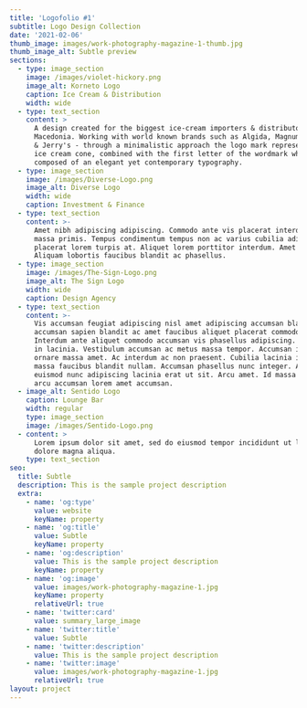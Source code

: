```yaml
---
title: 'Logofolio #1'
subtitle: Logo Design Collection
date: '2021-02-06'
thumb_image: images/work-photography-magazine-1-thumb.jpg
thumb_image_alt: Subtle preview
sections:
  - type: image_section
    image: /images/violet-hickory.png
    image_alt: Korneto Logo
    caption: Ice Cream & Distribution
    width: wide
  - type: text_section
    content: >
      A design created for the biggest ice-cream importers & distributors in
      Macedonia. Working with world known brands such as Algida, Magnum, and Ben
      & Jerry's - through a minimalistic approach the logo mark represents an
      ice cream cone, combined with the first letter of the wordmark which is
      composed of an elegant yet contemporary typography.
  - type: image_section
    image: /images/Diverse-Logo.png
    image_alt: Diverse Logo
    width: wide
    caption: Investment & Finance
  - type: text_section
    content: >-
      Amet nibh adipiscing adipiscing. Commodo ante vis placerat interdum massa
      massa primis. Tempus condimentum tempus non ac varius cubilia adipiscing
      placerat lorem turpis at. Aliquet lorem porttitor interdum. Amet lacus.
      Aliquam lobortis faucibus blandit ac phasellus.
  - type: image_section
    image: /images/The-Sign-Logo.png
    image_alt: The Sign Logo
    width: wide
    caption: Design Agency
  - type: text_section
    content: >-
      Vis accumsan feugiat adipiscing nisl amet adipiscing accumsan blandit
      accumsan sapien blandit ac amet faucibus aliquet placerat commodo.
      Interdum ante aliquet commodo accumsan vis phasellus adipiscing. Ornare a
      in lacinia. Vestibulum accumsan ac metus massa tempor. Accumsan in lacinia
      ornare massa amet. Ac interdum ac non praesent. Cubilia lacinia interdum
      massa faucibus blandit nullam. Accumsan phasellus nunc integer. Accumsan
      euismod nunc adipiscing lacinia erat ut sit. Arcu amet. Id massa aliquet
      arcu accumsan lorem amet accumsan.
  - image_alt: Sentido Logo
    caption: Lounge Bar
    width: regular
    type: image_section
    image: /images/Sentido-Logo.png
  - content: >
      Lorem ipsum dolor sit amet, sed do eiusmod tempor incididunt ut labore et
      dolore magna aliqua.
    type: text_section
seo:
  title: Subtle
  description: This is the sample project description
  extra:
    - name: 'og:type'
      value: website
      keyName: property
    - name: 'og:title'
      value: Subtle
      keyName: property
    - name: 'og:description'
      value: This is the sample project description
      keyName: property
    - name: 'og:image'
      value: images/work-photography-magazine-1.jpg
      keyName: property
      relativeUrl: true
    - name: 'twitter:card'
      value: summary_large_image
    - name: 'twitter:title'
      value: Subtle
    - name: 'twitter:description'
      value: This is the sample project description
    - name: 'twitter:image'
      value: images/work-photography-magazine-1.jpg
      relativeUrl: true
layout: project
---
```

